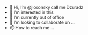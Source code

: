 - 👋 Hi, I’m @jlosonsky call me Dzuradz
- 👀 I’m interested in this
- 🌱 I’m currently out of office
- 💞️ I’m looking to collaborate on ...
- 📫 How to reach me ...

<!---
jlosonsky/jlosonsky is a ✨ special ✨ repository because its `README.md` (this file) appears on your GitHub profile.
You can click the Preview link to take a look at your changes.
--->
